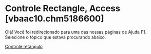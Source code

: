 
# Controle Rectangle, Access [vbaac10.chm5186600]

Olá! Você foi redirecionado para uma das nossas páginas de Ajuda F1. Selecione o tópico que estava procurando abaixo.

[Controle retângulo](http://msdn.microsoft.com/library/5acd290e-64e6-c513-e146-d7c95510cde0%28Office.15%29.aspx)

